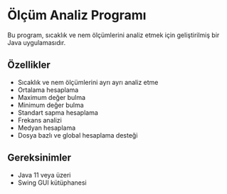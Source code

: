 # Ölçüm Analiz Programı

Bu program, sıcaklık ve nem ölçümlerini analiz etmek için geliştirilmiş bir Java uygulamasıdır.

## Özellikler

- Sıcaklık ve nem ölçümlerini ayrı ayrı analiz etme
- Ortalama hesaplama
- Maximum değer bulma
- Minimum değer bulma
- Standart sapma hesaplama
- Frekans analizi
- Medyan hesaplama
- Dosya bazlı ve global hesaplama desteği

## Gereksinimler

- Java 11 veya üzeri
- Swing GUI kütüphanesi 

